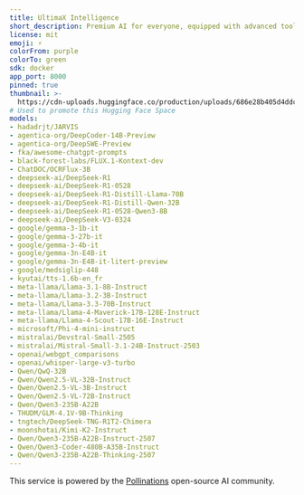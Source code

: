 ```yaml
---
title: UltimaX Intelligence
short_description: Premium AI for everyone, equipped with advanced tools.
license: mit
emoji: ⚡
colorFrom: purple
colorTo: green
sdk: docker
app_port: 8000
pinned: true
thumbnail: >-
  https://cdn-uploads.huggingface.co/production/uploads/686e28b405d4ddcdd96adeb2/i9iufR3L-rgj39mk_B9QW.jpeg
# Used to promote this Hugging Face Space
models:
- hadadrjt/JARVIS
- agentica-org/DeepCoder-14B-Preview
- agentica-org/DeepSWE-Preview
- fka/awesome-chatgpt-prompts
- black-forest-labs/FLUX.1-Kontext-dev
- ChatDOC/OCRFlux-3B
- deepseek-ai/DeepSeek-R1
- deepseek-ai/DeepSeek-R1-0528
- deepseek-ai/DeepSeek-R1-Distill-Llama-70B
- deepseek-ai/DeepSeek-R1-Distill-Qwen-32B
- deepseek-ai/DeepSeek-R1-0528-Qwen3-8B
- deepseek-ai/DeepSeek-V3-0324
- google/gemma-3-1b-it
- google/gemma-3-27b-it
- google/gemma-3-4b-it
- google/gemma-3n-E4B-it
- google/gemma-3n-E4B-it-litert-preview
- google/medsiglip-448
- kyutai/tts-1.6b-en_fr
- meta-llama/Llama-3.1-8B-Instruct
- meta-llama/Llama-3.2-3B-Instruct
- meta-llama/Llama-3.3-70B-Instruct
- meta-llama/Llama-4-Maverick-17B-128E-Instruct
- meta-llama/Llama-4-Scout-17B-16E-Instruct
- microsoft/Phi-4-mini-instruct
- mistralai/Devstral-Small-2505
- mistralai/Mistral-Small-3.1-24B-Instruct-2503
- openai/webgpt_comparisons
- openai/whisper-large-v3-turbo
- Qwen/QwQ-32B
- Qwen/Qwen2.5-VL-32B-Instruct
- Qwen/Qwen2.5-VL-3B-Instruct
- Qwen/Qwen2.5-VL-72B-Instruct
- Qwen/Qwen3-235B-A22B
- THUDM/GLM-4.1V-9B-Thinking
- tngtech/DeepSeek-TNG-R1T2-Chimera
- moonshotai/Kimi-K2-Instruct
- Qwen/Qwen3-235B-A22B-Instruct-2507
- Qwen/Qwen3-Coder-480B-A35B-Instruct
- Qwen/Qwen3-235B-A22B-Thinking-2507
---
```


This service is powered by the [Pollinations](https://github.com/pollinations/pollinations) open-source AI community.